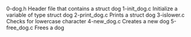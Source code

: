 0-dog.h	          Header file that contains a struct dog
1-init_dog.c	  Initialize a variable of type struct dog
2-print_dog.c	  Prints a struct dog
3-islower.c	  Checks for lowercase character
4-new_dog.c	  Creates a new dog
5-free_dog.c	  Frees a dog
